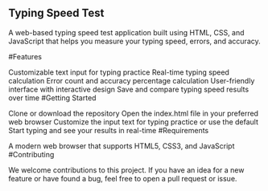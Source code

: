 ## Typing Speed Test

A web-based typing speed test application built using HTML, CSS, and JavaScript that helps you measure your typing speed, errors, and accuracy.

#Features

Customizable text input for typing practice
Real-time typing speed calculation
Error count and accuracy percentage calculation
User-friendly interface with interactive design
Save and compare typing speed results over time
#Getting Started

Clone or download the repository
Open the index.html file in your preferred web browser
Customize the input text for typing practice or use the default
Start typing and see your results in real-time
#Requirements

A modern web browser that supports HTML5, CSS3, and JavaScript
#Contributing

We welcome contributions to this project. If you have an idea for a new feature or have found a bug, feel free to open a pull request or issue.

